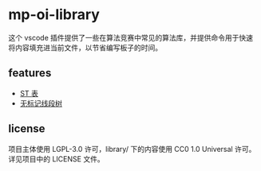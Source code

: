 # mp-oi-library

这个 vscode 插件提供了一些在算法竞赛中常见的算法库，并提供命令用于快速将内容填充进当前文件，以节省编写板子的时间。

## features

- [ST 表](./library/mrpython/sparse_table.hpp)
- [无标记线段树](./library/mrpython/typical_segment_tree.hpp)

## license

项目主体使用 LGPL-3.0 许可，library/ 下的内容使用 CC0 1.0 Universal 许可。详见项目中的 LICENSE 文件。
